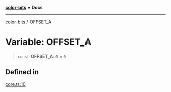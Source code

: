 [**color-bits**](../README.md) • **Docs**

***

[color-bits](../README.md) / OFFSET\_A

# Variable: OFFSET\_A

> `const` **OFFSET\_A**: `0` = `0`

## Defined in

[core.ts:10](https://github.com/romgrk/color-bits/blob/b365b323832db5ef849692fab31824cf62056780/src/core.ts#L10)
